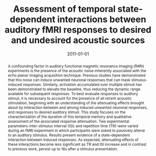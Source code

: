 ---
title: "Assessment of temporal state-dependent interactions between auditory fMRI responses to desired and undesired acoustic sources"
date: 2011-01-01
authors_string: O. Olulade, S. Hu, J. Gonzalez-Castillo, G. Tamer, W. Luh, J. Ulmer, T. Talavage
authors:
   - O. Olulade
   - S. Hu
   - J. Gonzalez-Castillo
   - G. Tamer
   - W. Luh
   - J. Ulmer
   - T. Talavage
author_ids:
   - javier_gonzalez-castillo
journal: 'Hearing Research'
volume: 277
issue: 
pages: 67-77
book_title: ''
publisher: ''
abstract: "<p>A confounding factor in auditory functional magnetic resonance imaging (fMRI) experiments is the presence of the acoustic noise inherently associated with the echo planar imaging acquisition technique. Previous studies have demonstrated that this noise can induce unwanted neuronal responses that can mask stimulus-induced responses. Similarly, activation accumulated over multiple stimuli has been demonstrated to elevate the baseline, thus reducing the dynamic range available for subsequent responses. To best evaluate responses to auditory stimuli, it is necessary to account for the presence of all recent acoustic stimulation, beginning with an understanding of the attenuating effects brought about by interaction between and among induced unwanted neuronal responses, and responses to desired auditory stimuli. This study focuses on the characterization of the duration of this temporal memory and qualitative assessment of the associated response attenuation. Two experimental parameters-inter-stimulus interval (ISI) and repetition time (TR)-were varied during an fMRI experiment in which participants were asked to passively attend to an auditory stimulus. Results present evidence of a state-dependent interaction between induced responses. As expected, attenuating effects of these interactions become less significant as TR and ISI increase and in contrast to previous work, persist up to 18s after a stimulus presentation.</p>"
project_id: 
paper_url: 
doi: 
data_loc: ''
code_loc: ''
file: '/assets/publications//assets/publications/'
file_name: '/assets/publications/'
type: journal_article
pub_str: ' (2011) Hearing Research 277: 67-77'
layout: publication 
---